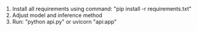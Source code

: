 1. Install all requirements using command: "pip install -r requirements.txt"
2. Adjust model and inference method
3. Run: "python api.py" or uvicorn "api:app"
